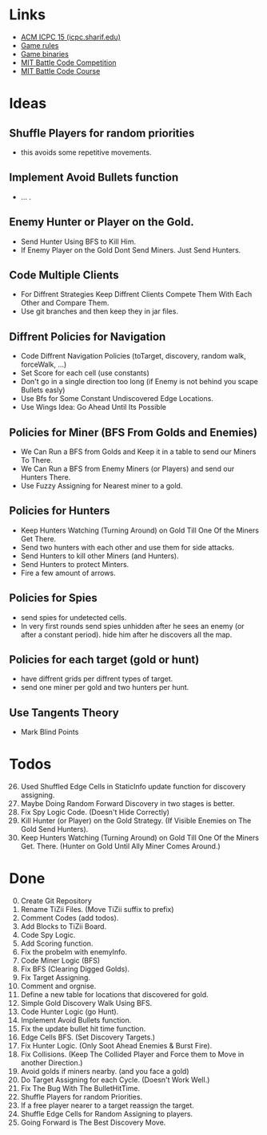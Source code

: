 # Links

* [ACM ICPC 15 (icpc.sharif.edu)](http://icpc.sharif.edu/acmicpc15/)
* [Game rules](http://acmwiki.ir/%D9%85%D8%B3%D8%A7%D8%A8%D9%82%D9%87%E2%80%8C%DB%8C_%DA%86%D8%A7%D9%84%D8%B4%DB%8C/%DB%B1%DB%B3%DB%B9%DB%B4/%D9%81%D9%87%D8%B1%D8%B3%D8%AA)
* [Game binaries](https://www.dropbox.com/s/gixn0aj77q5fgps/Version1.rar?dl=0)
* [MIT Battle Code Competition](https://www.battlecode.org/)
* [MIT Battle Code Course](http://ocw.mit.edu/courses/electrical-engineering-and-computer-science/6-370-the-battlecode-programming-competition-january-iap-2013/)

# Ideas

## Shuffle Players for random priorities
* this avoids some repetitive movements.

## Implement Avoid Bullets function
* ... .

## Enemy Hunter or Player on the Gold.
* Send Hunter Using BFS to Kill Him.
* If Enemy Player on the Gold Dont Send Miners. Just Send Hunters.


## Code Multiple Clients
* For Diffrent Strategies Keep Diffrent Clients Compete Them With Each Other and Compare Them.
* Use git branches and then keep they in jar files.

## Diffrent Policies for Navigation
* Code Diffrent Navigation Policies (toTarget, discovery, random walk, forceWalk, ...)
* Set Score for each cell (use constants)
* Don't go in a single direction too long (if Enemy is not behind you scape Bullets easly)
* Use Bfs for Some Constant Undiscovered Edge Locations.
* Use Wings Idea: Go Ahead Until Its Possible

## Policies for Miner (BFS From Golds and Enemies)
* We Can Run a BFS from Golds and Keep it in a table to send our Miners To There.
* We Can Run a BFS from Enemy Miners (or Players) and send our Hunters There.
* Use Fuzzy Assigning for Nearest miner to a gold.

## Policies for Hunters
* Keep Hunters Watching (Turning Around) on Gold Till One Of the Miners Get There.
* Send two hunters with each other and use them for side attacks.
* Send Hunters to kill other Miners (and Hunters).
* Send Hunters to protect Minters.
* Fire a few amount of arrows.

## Policies for Spies
* send spies for undetected cells.
* In very first rounds send spies unhidden after he sees an enemy (or after a constant period). hide him after he discovers all the map.

## Policies for each target (gold or hunt)
* have diffrent grids per diffrent types of target.
* send one miner per gold and two hunters per hunt.

## Use Tangents Theory
* Mark Blind Points

# Todos
26. Used Shuffled Edge Cells in StaticInfo update function for discovery assigning.
27. Maybe Doing Random Forward Discovery in two stages is better.
28. Fix Spy Logic Code. (Doesn't Hide Correctly)
29. Kill Hunter (or Player) on the Gold Strategy. (If Visible Enemies on The Gold Send Hunters).
30. Keep Hunters Watching (Turning Around) on Gold Till One Of the Miners Get. There. (Hunter on Gold Until Ally Miner Comes Around.)


# Done
00. Create Git Repository
01. Rename TiZii Files. (Move TiZii suffix to prefix)
02. Comment Codes (add todos).
03. Add Blocks to TiZii Board.
04. Code Spy Logic.
05. Add Scoring function.
06. Fix the probelm with enemyInfo.
07. Code Miner Logic (BFS)
08. Fix BFS (Clearing Digged Golds).
09. Fix Target Assigning.
10. Comment and orgnise.
11. Define a new table for locations that discovered for gold.
12. Simple Gold Discovery Walk Using BFS.
13. Code Hunter Logic (go Hunt).
14. Implement Avoid Bullets function.
15. Fix the update bullet hit time function.
16. Edge Cells BFS. (Set Discovery Targets.)
17. Fix Hunter Logic. (Only Soot Ahead Enemies & Burst Fire).
18. Fix Collisions. (Keep The Collided Player and Force them to Move in another Direction.)
19. Avoid golds if miners nearby. (and you face a gold)
20. Do Target Assigning for each Cycle. (Doesn't Work Well.)
21. Fix The Bug With The BulletHitTime.
22. Shuffle Players for random Priorities.
23. If a free player nearer to a target reassign the target.
24. Shuffle Edge Cells for Random Assigning to players.
25. Going Forward is The Best Discovery Move.
